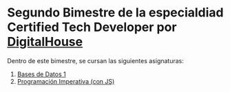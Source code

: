 # Segundo Bimestre de la especialdiad **Certified Tech Developer** por [DigitalHouse](https://www.digitalhouse.com/productos/programacion/certified-tech-developer)

Dentro de este bimestre, se cursan las siguientes asignaturas:

1. [Bases de Datos 1](./Bases_de_Datos_1/)
2. [Programación Imperativa (con JS)](./Programacion_Imperativa/)